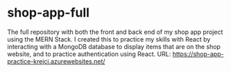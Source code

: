 # shop-app-full
The full repository with both the front and back end of my shop app project using the MERN Stack. I created this to practice my skills with React by interacting with a MongoDB database to display items that are on the shop website, and to practice authentication using React.                                                                      URL: https://shop-app-practice-krejci.azurewebsites.net/
